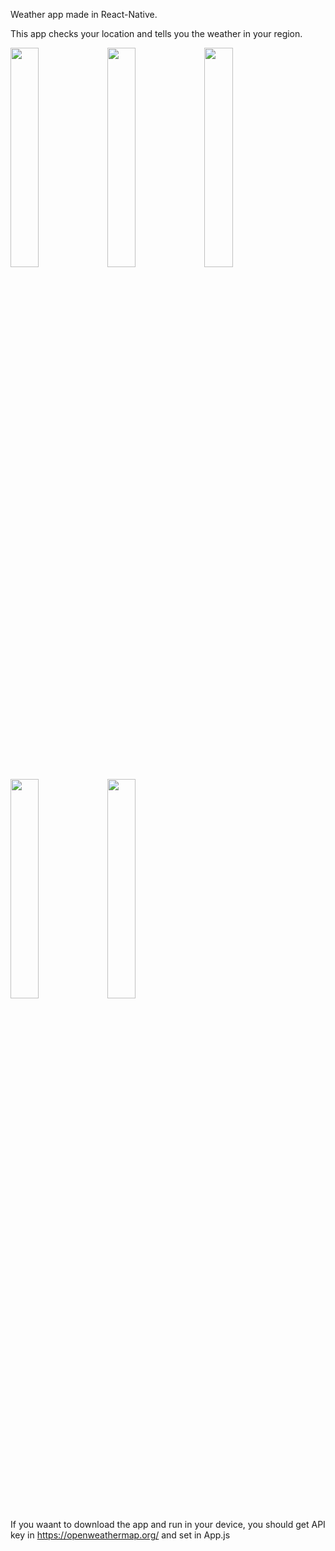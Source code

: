 Weather app made in React-Native.

This app checks your location and tells you the weather in your region.

<div>
<img src="https://user-images.githubusercontent.com/48341594/83065074-d01b9680-a09d-11ea-87f7-b8ced3a7ab05.jpg" width="30%"></img>
<img src="https://user-images.githubusercontent.com/48341594/83065078-d14cc380-a09d-11ea-9294-385991b863df.jpg" width="30%"></img>
<img src="https://user-images.githubusercontent.com/48341594/83065079-d1e55a00-a09d-11ea-80cc-3e68ad591b29.jpg" width="30%"></img>
<img src="https://user-images.githubusercontent.com/48341594/83065085-d27df080-a09d-11ea-92ca-fc4d9336bf5d.jpg" width="30%"></img>
<img src="https://user-images.githubusercontent.com/48341594/83065087-d3168700-a09d-11ea-8293-fee38770bdc1.jpg" width="30%"></img>
</div>

If you waant to download the app and run in your device, you should get API key in https://openweathermap.org/ and set in App.js
